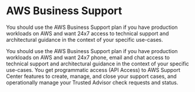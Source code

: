 # AWS Business Support

You should use the AWS Business Support plan if you have production workloads on AWS and want 24x7 access to technical support and architectural guidance in the context of your specific use-cases.

You should use the AWS Business Support plan if you have production workloads on AWS and want 24x7 phone, email and chat access to technical support and architectural guidance in the context of your specific use-cases. You get programmatic access (API Access) to AWS Support Center features to create, manage, and close your support cases, and operationally manage your Trusted Advisor check requests and status.
